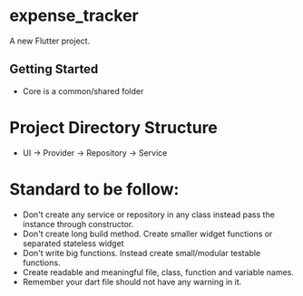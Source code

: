 # expense_tracker

A new Flutter project.

## Getting Started

- Core is a common/shared folder 

# Project Directory Structure
  - UI -> Provider -> Repository -> Service
  
# Standard to be follow:
 - Don't create any service or repository in any class instead pass the instance through constructor.
 - Don't create long build method. Create smaller widget functions or separated stateless widget
 - Don't write big functions. Instead create small/modular testable functions.
 - Create readable and meaningful file, class, function and variable names.
 - Remember your dart file should not have any warning in it.
